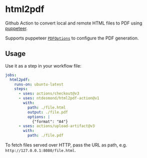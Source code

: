 # html2pdf

Github Action to convert local and remote HTML files to PDF using [puppeteer](https://github.com/puppeteer/puppeteer).

Supports puppeteer [`PDFOptions`](https://github.com/puppeteer/puppeteer/blob/471e291e052686988b850995a9412c19a82de503/docs/api/puppeteer.pdfoptions.md) to configure the PDF generation.

## Usage

Use it as a step in your workflow file:

```yaml
jobs:
  html2pdf:
    runs-on: ubuntu-latest
    steps:
      - uses: actions/checkout@v3
      - uses: ntdesmond/html2pdf-action@v1
        with:
          path: ./file.html
          output: ./file.pdf
          options: |
            {"format": "A4"}
      - uses: actions/upload-artifact@v3
        with:
          path: ./file.pdf
```

To fetch files served over HTTP, pass the URL as path, e.g. `http://127.0.0.1:8080/file.html`.
